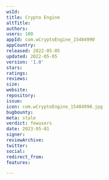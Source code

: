 ```yaml
---
wsId: 
title: Crypto Engine
altTitle: 
authors: 
users: 100
appId: com.wCryptoEngine_15484990
appCountry: 
released: 2022-05-05
updated: 2022-05-05
version: '1.0'
stars: 
ratings: 
reviews: 
size: 
website: 
repository: 
issue: 
icon: com.wCryptoEngine_15484990.jpg
bugbounty: 
meta: stale
verdict: fewusers
date: 2023-05-01
signer: 
reviewArchive: 
twitter: 
social: 
redirect_from: 
features: 

---
```


